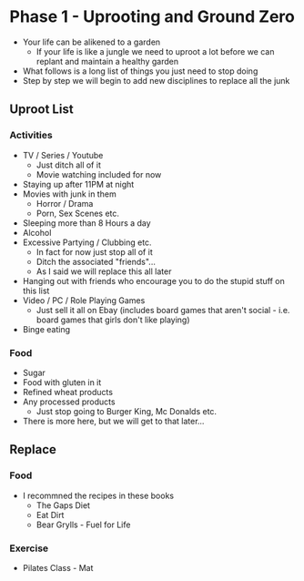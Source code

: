 # Phase 1 - Uprooting and Ground Zero
* Your life can be alikened to a garden
  * If your life is like a jungle we need to uproot a lot before we can replant and maintain a healthy garden
* What follows is a long list of things you just need to stop doing
* Step by step we will begin to add new disciplines to replace all the junk

## Uproot List
### Activities
* TV / Series / Youtube
  * Just ditch all of it
  * Movie watching included for now
* Staying up after 11PM at night
* Movies with junk in them
  * Horror / Drama
  * Porn, Sex Scenes etc.
* Sleeping more than 8 Hours a day
* Alcohol
* Excessive Partying / Clubbing etc.
  * In fact for now just stop all of it
  * Ditch the associated "friends"...
  * As I said we will replace this all later
* Hanging out with friends who encourage you to do the stupid stuff on this list
* Video / PC / Role Playing Games
  * Just sell it all on Ebay (includes board games that aren't social - i.e. board games that girls don't like playing)
* Binge eating
### Food
* Sugar
* Food with gluten in it
* Refined wheat products
* Any processed products
  * Just stop going to Burger King, Mc Donalds etc.
* There is more here, but we will get to that later...

## Replace
### Food
* I recommned the recipes in these books
  * The Gaps Diet
  * Eat Dirt
  * Bear Grylls - Fuel for Life
### Exercise
* Pilates Class - Mat
  
